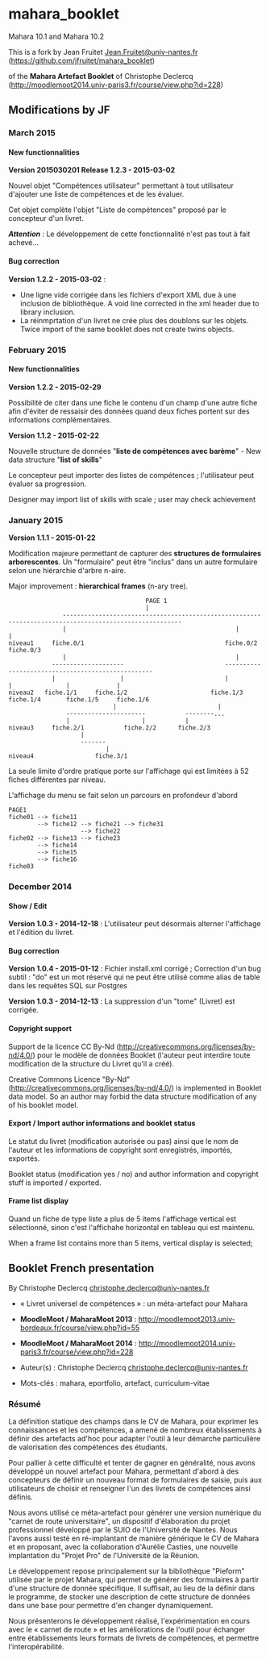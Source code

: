 mahara_booklet
==============
Mahara 10.1 and Mahara 10.2

This is a fork by Jean Fruitet <Jean.Fruitet@univ-nantes.fr> (https://github.com/jfruitet/mahara_booklet)

of the **Mahara Artefact Booklet** of Christophe Declercq (http://moodlemoot2014.univ-paris3.fr/course/view.php?id=228)



 
## Modifications by JF

### March 2015

#### New functionnalities

**Version 2015030201 Release 1.2.3 - 2015-03-02**

Nouvel objet "Compétences utilisateur" permettant à tout utilisateur d'ajouter une liste de compétences et de les évaluer.

Cet objet complète l'objet "Liste de compétences" proposé par le concepteur d'un livret.

***Attention*** : Le développement de cette fonctionnalité n'est pas tout à fait achevé...


#### Bug correction

**Version 1.2.2 - 2015-03-02** : 

* Une ligne vide corrigée dans les fichiers d'export XML due à une inclusion de bibliothèque. A void line corrected in the xml header due to library inclusion.
* La réinmprtation d'un livret ne crée plus des doublons sur les objets. Twice import of the same booklet does not create twins objects.


### February 2015

#### New functionnalities

**Version 1.2.2 - 2015-02-29**

Possibilité de citer dans une fiche le contenu d'un champ d'une autre fiche 
afin d'éviter de ressaisir des données quand deux fiches portent sur des informations complémentaires.

**Version 1.1.2 - 2015-02-22**

Nouvelle structure de données "**liste de compétences avec barème**" - New data structure "**list of skills**"

Le concepteur peut importer des listes de compétences ; l'utilisateur peut évaluer sa progression.

Designer may import list of skills with scale ; user may check achievement

### January 2015

**Version 1.1.1 - 2015-01-22**

Modification majeure permettant de capturer des **structures de formulaires arborescentes**.
Un "formulaire" peut être "inclus" dans un autre formulaire selon une hiérarchie d'arbre n-aire.

Major improvement : **hierarchical frames** (n-ary tree).



										  PAGE 1
										  |
				   -------------------------------------------------------------------------------------------------------
				   |                                               |                                                     |
	niveau1		fiche.0/1                                       fiche.0/2                                             fiche.0/3
				   |                                               |
				--------------------                            --------------------------------------------------
				|                  |                            |                  |               |             |
	niveau2   fiche.1/1     fiche.1/2                       fiche.1/3           fiche.1/4       fiche.1/5     fiche.1/6
					    		 |                            |
					----------------------           --------...
					|                    |           |
	niveau3 	fiche.2/1           fiche.2/2      fiche.2/3
						|
						-------
							   |
	niveau4					fiche.3/1

La seule limite d'ordre pratique porte sur l'affichage qui est limitées à 52 fiches différentes par niveau.

L'affichage du menu se fait selon un parcours en profondeur d'abord

	PAGE1
	fiche01 --> fiche11
	        --> fiche12 --> fiche21 --> fiche31
	                    --> fiche22
	fiche02 --> fiche13 --> fiche23
	        --> fiche14
	        --> fiche15
            --> fiche16
	fiche03



### December 2014

#### Show / Edit

**Version 1.0.3 - 2014-12-18** : L'utilisateur peut désormais alterner l'affichage et l'édition du livret.

#### Bug correction

**Version 1.0.4 - 2015-01-12** : Fichier install.xml corrigé ; Correction d'un bug subtil : "do" est un mot réservé qui ne peut être utilisé comme alias de table dans les requêtes SQL sur Postgres

**Version 1.0.3 - 2014-12-13** : La suppression d'un "tome" (Livret) est corrigée.

#### Copyright support

Support de la licence CC By-Nd (http://creativecommons.org/licenses/by-nd/4.0/)
pour le modèle de données Booklet (l'auteur peut interdire toute modification de la structure du Livret qu'il a créé).

Creative Commons Licence  "By-Nd" (http://creativecommons.org/licenses/by-nd/4.0/) is implemented in Booklet data model.
So an author may forbid the data structure modification of any of his booklet model.

#### Export / Import author informations and booklet status

Le statut du livret (modification autorisée ou pas) ainsi que le nom de l'auteur et les informations de copyright sont enregistrés, importés, exportés.

Booklet status (modification yes / no) and author information and copyright stuff is imported / exported.  

#### Frame list display

Quand un fiche de type liste a plus de 5 items l'affichage vertical est sélectionné, sinon c'est l'affichahe horizontal en tableau qui est  maintenu.

When a frame list contains more than 5 items, vertical display is selected; 

## Booklet French presentation

By Christophe Declercq <christophe.declercq@univ-nantes.fr>

*	« Livret universel de compétences » : un méta-artefact pour Mahara

*	**MoodleMoot / MaharaMoot 2013** : http://moodlemoot2013.univ-bordeaux.fr/course/view.php?id=55

*	**MoodleMoot / MaharaMoot 2014** : http://moodlemoot2014.univ-paris3.fr/course/view.php?id=228

*	Auteur(s) : Christophe Declercq <christophe.declercq@univ-nantes.fr>

*	Mots-clés : mahara, eportfolio, artefact, curriculum-vitae

### Résumé
La définition statique des champs dans le CV de Mahara, pour exprimer les connaissances et les compétences, 
a amené de nombreux établissements à définir des artefacts ad'hoc pour adapter l'outil à leur démarche particulière 
de valorisation des compétences des étudiants.

Pour pallier à cette difficulté et tenter de gagner en généralité, nous avons développé un nouvel artefact 
pour Mahara, permettant d'abord à des concepteurs de définir un nouveau format de formulaires de saisie, 
puis aux utilisateurs de choisir et renseigner l'un des livrets de compétences ainsi définis.

Nous avons utilisé ce méta-artefact pour générer une version numérique du "carnet de route universitaire", 
un dispositif d'élaboration du projet professionnel développé par le SUIO de l'Université de Nantes. 
Nous l'avons aussi testé en ré-implantant de manière générique le CV de Mahara et en proposant, 
avec la collaboration d'Aurélie Casties, une nouvelle implantation du "Projet Pro" de l'Université de la Réunion.

Le développement repose principalement sur la bibliothèque "Pieform" utilisée par le projet Mahara, 
qui permet de générer des formulaires à partir d'une structure de donnée spécifique. 
Il suffisait, au lieu de la définir dans le programme, de stocker une description de cette structure de données 
dans une base pour permettre d'en changer dynamiquement.

Nous présenterons le développement réalisé, l'expérimentation en cours avec le « carnet de route » 
et les améliorations de l'outil pour échanger entre établissements leurs formats de livrets de compétences, 
et permettre l'interopérabilité.


